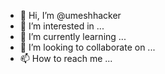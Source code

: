 - 👋 Hi, I’m @umeshhacker
- 👀 I’m interested in ...
- 🌱 I’m currently learning ...
- 💞️ I’m looking to collaborate on ...
- 📫 How to reach me ...

<!---
umeshhacker/umeshhacker is a ✨ special ✨ repository because its `README.md` (this file) appears on your GitHub profile.
You can click the Preview link to take a look at your changes.
--->

